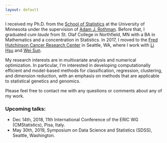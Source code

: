 ```yaml
---
layout: default
---
```


I received my Ph.D. from the [School of Statistics](http://stat.umn.edu) at the University of Minnesota under the supervision of [Adam J. Rothman](http://users.stat.umn.edu/~arothman). Before that, I graduated *cum laude* from St. Olaf College in Northfield, MN with a BA in Mathematics and a concentration in Statistics. In 2017, I moved to the [Fred Hutchinson Cancer Research Center](https://www.fredhutch.org/en.html) in Seattle, WA, where I work with [Li Hsu](https://www.fredhutch.org/en/labs/profiles/hsu-li.html) and [Wei Sun](https://research.fhcrc.org/sun/en.html). 

My research interests are in multivariate analysis and numerical optimization. In particular, I'm interested in developing  computationally efficient and model-based methods for classification, regression, clustering, and dimension reduction, with an emphasis on methods that are applicable to statistical genetics and genomics. 

Please feel free to contact me with any questions or comments about any of my work. 


### Upcoming talks: 
- Dec 14th, 2018, 11th International Conference of the ERIC WG (CMStatistics), Pisa, Italy.
- May 30th, 2019, Symposium on Data Science and Statistics (SDSS), Seattle, Washington.
